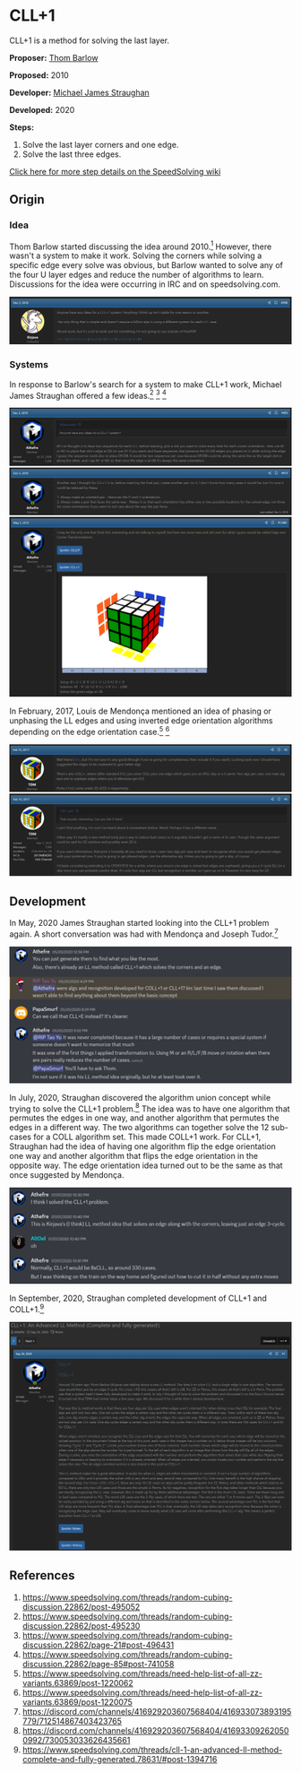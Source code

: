 # CLL+1

CLL+1 is a method for solving the last layer.

**Proposer:** [Thom Barlow](CubingContributors/MethodDevelopers.md#barlow-thom-kirjava)

**Proposed:** 2010

**Developer:** [Michael James Straughan](CubingContributors/MethodDevelopers.md#straughan-michael-james-athefre)

**Developed:** 2020

**Steps:**

1. Solve the last layer corners and one edge.
2. Solve the last three edges.

[Click here for more step details on the SpeedSolving wiki](https://www.speedsolving.com/wiki/index.php/CLL%2B1)

## Origin

### Idea

Thom Barlow started discussing the idea around 2010.[<sup>1</sup>][1] However, there wasn't a system to make it work. Solving the corners while solving a specific edge every solve was obvious, but Barlow wanted to solve any of the four U layer edges and reduce the number of algorithms to learn. Discussions for the idea were occurring in IRC and on speedsolving.com.

![](img/CLL+1/Barlow1.png)

### Systems

In response to Barlow's search for a system to make CLL+1 work, Michael James Straughan offered a few ideas.[<sup>2</sup>][2] [<sup>3</sup>][3] [<sup>4</sup>][4]

![](img/CLL+1/Straughan1.png)
![](img/CLL+1/Straughan2.png)
![](img/CLL+1/Straughan3.png)

In February, 2017, Louis de Mendonça mentioned an idea of phasing or unphasing the LL edges and using inverted edge orientation algorithms depending on the edge orientation case.[<sup>5</sup>][5] [<sup>6</sup>][6]

![](img/CLL+1/Louis1.png)
![](img/CLL+1/Louis2.png)

## Development

In May, 2020 James Straughan started looking into the CLL+1 problem again. A short conversation was had with Mendonça and Joseph Tudor.[<sup>7</sup>][7]

![](img/CLL+1/Straughan4.png)

In July, 2020, Straughan discovered the algorithm union concept while trying to solve the CLL+1 problem.[<sup>8</sup>][8] The idea was to have one algorithm that permutes the edges in one way, and another algorithm that permutes the edges in a different way. The two algorithms can together solve the 12 sub-cases for a COLL algorithm set. This made COLL+1 work. For CLL+1, Straughan had the idea of having one algorithm flip the edge orientation one way and another algorithm that flips the edge orientation in the opposite way. The edge orientation idea turned out to be the same as that once suggested by Mendonça.

![](img/CLL+1/Straughan5.png)

In September, 2020, Straughan completed development of CLL+1 and COLL+1.[<sup>9</sup>][9]

![](img/CLL+1/Straughan6.png)

## References

1. https://www.speedsolving.com/threads/random-cubing-discussion.22862/post-495052
2. https://www.speedsolving.com/threads/random-cubing-discussion.22862/post-495230
3. https://www.speedsolving.com/threads/random-cubing-discussion.22862/page-21#post-496431
4. https://www.speedsolving.com/threads/random-cubing-discussion.22862/page-85#post-741058
5. https://www.speedsolving.com/threads/need-help-list-of-all-zz-variants.63869/post-1220062
6. https://www.speedsolving.com/threads/need-help-list-of-all-zz-variants.63869/post-1220075
7. https://discord.com/channels/416929203607568404/416933073893195779/712514867403423765
8. https://discord.com/channels/416929203607568404/416933092620500992/730053033626435661
9. https://www.speedsolving.com/threads/cll-1-an-advanced-ll-method-complete-and-fully-generated.78631/#post-1394716

[1]: https://www.speedsolving.com/threads/random-cubing-discussion.22862/post-495052
[2]: https://www.speedsolving.com/threads/random-cubing-discussion.22862/post-495230
[3]: https://www.speedsolving.com/threads/random-cubing-discussion.22862/page-21#post-496431
[4]: https://www.speedsolving.com/threads/random-cubing-discussion.22862/page-85#post-741058
[5]: https://www.speedsolving.com/threads/need-help-list-of-all-zz-variants.63869/post-1220062
[6]: https://www.speedsolving.com/threads/need-help-list-of-all-zz-variants.63869/post-1220075
[7]: https://discord.com/channels/416929203607568404/416933073893195779/712514867403423765
[8]: https://discord.com/channels/416929203607568404/416933092620500992/730053033626435661
[9]: https://www.speedsolving.com/threads/cll-1-an-advanced-ll-method-complete-and-fully-generated.78631/#post-1394716